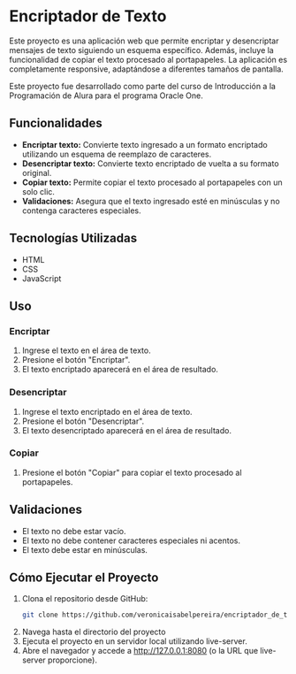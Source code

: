 # Encriptador de Texto

Este proyecto es una aplicación web que permite encriptar y desencriptar mensajes de texto siguiendo un esquema específico. Además, incluye la funcionalidad de copiar el texto procesado al portapapeles. La aplicación es completamente responsive, adaptándose a diferentes tamaños de pantalla.

Este proyecto fue desarrollado como parte del curso de Introducción a la Programación de Alura para el programa Oracle One.

## Funcionalidades

- **Encriptar texto:** Convierte texto ingresado a un formato encriptado utilizando un esquema de reemplazo de caracteres.
- **Desencriptar texto:** Convierte texto encriptado de vuelta a su formato original.
- **Copiar texto:** Permite copiar el texto procesado al portapapeles con un solo clic.
- **Validaciones:** Asegura que el texto ingresado esté en minúsculas y no contenga caracteres especiales.

## Tecnologías Utilizadas

- HTML
- CSS
- JavaScript

## Uso

### Encriptar

1. Ingrese el texto en el área de texto.
2. Presione el botón "Encriptar".
3. El texto encriptado aparecerá en el área de resultado.

### Desencriptar

1. Ingrese el texto encriptado en el área de texto.
2. Presione el botón "Desencriptar".
3. El texto desencriptado aparecerá en el área de resultado.

### Copiar

1. Presione el botón "Copiar" para copiar el texto procesado al portapapeles.

## Validaciones

- El texto no debe estar vacío.
- El texto no debe contener caracteres especiales ni acentos.
- El texto debe estar en minúsculas.

## Cómo Ejecutar el Proyecto

1. Clona el repositorio desde GitHub:
   ```bash
   git clone https://github.com/veronicaisabelpereira/encriptador_de_texto.git.
2. Navega hasta el directorio del proyecto
3. Ejecuta el proyecto en un servidor local utilizando live-server.
4. Abre el navegador y accede a http://127.0.0.1:8080 (o la URL que live-server proporcione).   
